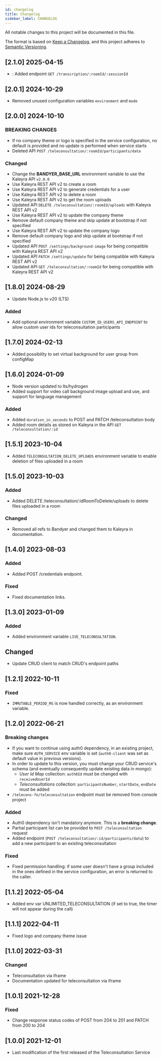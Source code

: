 ```yaml
---
id: changelog
title: Changelog
sidebar_label: CHANGELOG
---
```


<!--
WARNING: this file was automatically generated by Mia-Platform Doc Aggregator.
DO NOT MODIFY IT BY HAND.
Instead, modify the source file and run the aggregator to regenerate this file.
-->

All notable changes to this project will be documented in this file.

The format is based on [Keep a Changelog](https://keepachangelog.com/en/1.0.0/),
and this project adheres to [Semantic Versioning](https://semver.org/spec/v2.0.0.html).

## [2.1.0] 2025-04-15

- : Added endpoint `GET /transcription/:roomId/:sessionId`

## [2.0.1] 2024-10-29

- Removed unused configuration variables `environment` and `mode`

## [2.0.0] 2024-10-10

### BREAKING CHANGES

- If no company theme or logo is specified in the service configuration, no default is provided and no update is performed when service starts
- Deleted API `POST /teleconsultation/:roomId/participants/data`

### Changed

- Change the **BANDYER_BASE_URL** environment variable to use the Kaleyra API `v2.0.0`
- Use Kaleyra REST API v2 to create a room
- Use Kaleyra REST API v2 to generate credentials for a user
- Use Kaleyra REST API v2 to delete a room
- Use Kaleyra REST API v2 to get the room uploads
- Updated API `DELETE /teleconsultation/:roomId/uploads` with Kaleyra REST API v2
- Use Kaleyra REST API v2 to update the company theme
- Remove default company theme and skip update at bootstrap if not specified
- Use Kaleyra REST API v2 to update the company logo
- Remove default company logo and skip update at bootstrap if not specified
- Updated API `POST /settings/background-image` for being compatible with Kaleyra REST API v2
- Updated API `PATCH /settings/update` for being compatible with Kaleyra REST API v2
- Updated API `GET /teleconsultation/:roomId` for being compatible with Kaleyra REST API v2

## [1.8.0] 2024-08-29

- Update Node.js to v20 (LTS)

### Added

- Add optional environment variable `CUSTOM_ID_USERS_API_ENDPOINT` to allow custom user ids for teleconsultation participants

## [1.7.0] 2024-02-13

- Added possibility to set virtual background for user group from configMap

## [1.6.0] 2024-01-09

- Node version updated to lts/hydrogen
- Added support for video call background image upload and use, and support for language management

### Added

- Added `duration_in_seconds` to POST and PATCH /teleconsultation body
- Added room details as stored on Kaleyra in the API `GET /teleconsultation/:id`

## [1.5.1] 2023-10-04

- Added `TELECONSULTATION_DELETE_UPLOADS` environment variable to enable deletion of files uploaded in a room

## [1.5.0] 2023-10-03

### Added

- Added DELETE /teleconsultation/:idRoomToDelete/uploads to delete files uploaded in a room

### Changed

- Removed all refs to Bandyer and changed them to Kaleyra in documentation.

## [1.4.0] 2023-08-03

### Added

- Added POST /credentials endpoint.

### Fixed

- Fixed documentation links.

## [1.3.0] 2023-01-09

### Added

- Added environment variable `LIVE_TELECONSULTATION`.

## Changed

- Update CRUD client to match CRUD's endpoint paths

## [1.2.1] 2022-10-11

### Fixed

- `IMMUTABLE_PERIOD_MS` is now handled correctly, as an environment variable.

## [1.2.0] 2022-06-21

### Breaking changes

- If you want to continue using auth0 dependency, in an existing project, make sure `AUTH_SERVICE` env variable is set (`auth0-client` was set as default value in previous versions).
- In order to update to this version, you must change your CRUD service's schema (and eventually consequently update existing data in mongo):
  - _User Id Map_ collection: `auth0Id` must be changed with `receivedUserId`
  - _Teleconsultations_ collection: `participantsNumber`,  `startDate`, `endDate` must be added
- `/telecons-fe/teleconsultation` endpoint must be removed from console project

### Added

- Auth0 dependency isn't mandatory anymore. This is a **breaking change**. 
- Partial participant list can be provided to `POST /teleconsultation` request
- Added endpoint (`POST /teleconsultation/:id/participants/data`) to add a new participant to an existing teleconsultation 

### Fixed

- Fixed permission handling: if some user doesn't have a group included in the ones defined in the service configuration, an error is returned to the caller.

## [1.1.2] 2022-05-04

- Added env var UNLIMITED_TELECONSULTATION (if set to true, the timer will not appear during the call)

## [1.1.1] 2022-04-11

- Fixed logo and company theme issue

## [1.1.0] 2022-03-31

### Changed

- Teleconsultation via iframe
- Documentation updated for teleconsultation via iframe

## [1.0.1] 2021-12-28

### Fixed

- Change response status codes of POST from 204 to 201 and PATCH from 200 to 204

## [1.0.0] 2021-12-01

- Last modification of the first released of the Teleconsultation Service
